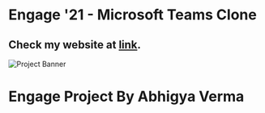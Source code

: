 # Engage '21 - Microsoft Teams Clone

## Check my website at [link](https://calling20210628085621.azurewebsites.net/).

<!-- Add banner here -->
![Project Banner]()
# Engage Project By Abhigya Verma
